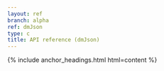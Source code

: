 ```yaml
---
layout: ref
branch: alpha
ref: dmJson
type: c
title: API reference (dmJson)
---
```

{% include anchor_headings.html html=content %}